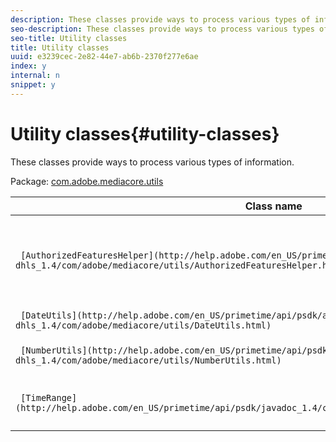 ```yaml
---
description: These classes provide ways to process various types of information.
seo-description: These classes provide ways to process various types of information.
seo-title: Utility classes
title: Utility classes
uuid: e3239cec-2e82-44e7-ab6b-2370f277e6ae
index: y
internal: n
snippet: y
---
```


# Utility classes{#utility-classes}

These classes provide ways to process various types of information.

 Package: [com.adobe.mediacore.utils](http://help.adobe.com/en_US/primetime/api/psdk/asdoc-dhls_1.4/com/adobe/mediacore/utils/package-summary.html) 

|  Class name  | Description  |
|---|---|
| ` [AuthorizedFeaturesHelper](http://help.adobe.com/en_US/primetime/api/psdk/asdoc-dhls_1.4/com/adobe/mediacore/utils/AuthorizedFeaturesHelper.html)`  | Helper class used for loading and obtaining the authorizedFeatures set using an externally stored token.  |
|  ` [DateUtils](http://help.adobe.com/en_US/primetime/api/psdk/asdoc-dhls_1.4/com/adobe/mediacore/utils/DateUtils.html)`  | Methods for processing dates.  |
|  ` [NumberUtils](http://help.adobe.com/en_US/primetime/api/psdk/asdoc-dhls_1.4/com/adobe/mediacore/utils/NumberUtils.html)`  | Helper methods related to numbers.  |
|  ` [TimeRange](http://help.adobe.com/en_US/primetime/api/psdk/javadoc_1.4/com/adobe/mediacore/utils/TimeRange.html)`  | Methods for creating and interpreting time ranges.  |

